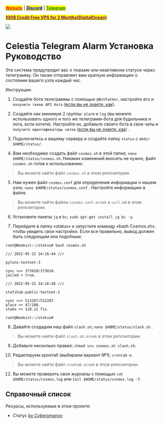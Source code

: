 &#x20;                                                       [<mark style="color:red;">**Website**</mark>](https://nodeist.net/) | [<mark style="color:blue;">**Discord**</mark>](https://discord.gg/ypx7mJ6Zzb) | [<mark style="color:green;">**Telegram**</mark>](https://t.me/noodeist)

&#x20;                                     [<mark style="color:purple;">**100$ Credit Free VPS for 2 Months(DigitalOcean)**</mark>](https://www.digitalocean.com/?refcode=410c988c8b3e&utm_campaign=Referral_Invite&utm_medium=Referral_Program&utm_source=badge)

![](https://i.hizliresim.com/5oh0erz.png)


# Celestia Telegram Alarm Установка Руководство
Эта система предупредит вас о тюрьме или неактивном статусе через телеграмму. Он также отправляет вам краткую информацию о состоянии вашего узла каждый час.

Инструкции:

1. Создайте бота телеграммы с помощью `@BotFather`, настройте его и `получите токен API бота` ([если вы не знаете, как](https://www.siteguarding.com/en/how-to-get-telegram-bot-api-token)).

2. Создайте как минимум 2 группы: `alarm` и `log` (вы можете использовать одного и того же телеграмм-бота для будильника и лога, если хотите). Настройте их, добавьте своего бота в свои чаты и `получите идентификаторы чатов` ([если вы не знаете, как](https://stackoverflow.com/questions/32423837/telegram-bot-how-to-get-a-group-chat-id)) .

3. Подключитесь к вашему серверу и создайте папку `status` с `mkdir $HOME/status/`.

4. Вам необходимо создать файл `cosmos.sh` в этой папке; `nano $HOME/status/cosmos.sh`. Никаких изменений вносить не нужно, файл `cosmos.sh` готов к использованию.
> Вы можете найти файл `cosmos.sh` в этом репозитории.

5. Нам нужен файл `cosmos.conf` для определения информации о нашем узле; `nano $HOME/status/cosmos.conf` . Настройте информацию в файле.
> Вы можете найти файлы `cosmos.conf.ornek` и `curl.md` в этом репозитории.

6. Установите пакеты `jq` и `bc`; `sudo apt-get install jq bc -y`.

7. Перейдите в папку «status» и запустите команду «bash Cosmos.sh», чтобы увидеть свои настройки. Если все правильно, вывод должен быть следующим или подобным:
```
root@Nodeist:~/status# bash cosmos.sh 
 
/// 2022-05-21 14:16:44 ///
 
pylons-testnet-3

sync >>> 373010/373010.
jailed > true.
 
/// 2022-05-21 14:16:48 ///
 
stafihub-public-testnet-2

sync >>> 512287/512287.
place >> 47/100.
stake >> 118.12 fis.

root@Nodeist:~/status# 
```
8. Давайте создадим наш файл `slash.sh`; `nano $HOME/status/slash.sh` .
> Вы можете найти файл `slash.sh.ornek` в этом репозитории.

9. Добавьте несколько правил; `chmod u+x cosmos.sh slash.sh`.

10. Редактируем кронтаб (выбираем вариант №1); `crontab-е`.
> Вы можете найти файл `crontab.ornek` в этом репозитории.

12. Вы можете проверить свои журналы с помощью `cat $HOME/status/cosmos.log` или `tail $HOME/status/cosmos.log -f`.

## Справочный список
Ресурсы, используемые в этом проекте:
- Статус [by Cyberomanov](https://github.com/cyberomanov)

